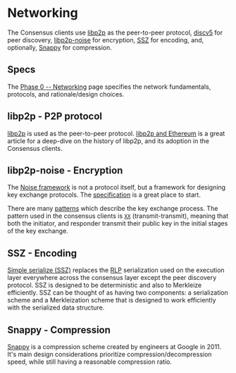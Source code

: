 # Networking

The Consensus clients use [libp2p][libp2p] as the peer-to-peer protocol,
[discv5][discv5] for peer discovery, [libp2p-noise][libp2p-noise] for
encryption, [SSZ][ssz] for encoding, and, optionally, [Snappy][snappy] for
compression.

## Specs

The [Phase 0 -- Networking][consensus-networking] page specifies the network
fundamentals, protocols, and rationale/design choices.

## libp2p - P2P protocol

[libp2p][libp2p] is used as the peer-to-peer protocol.
[libp2p and Ethereum][libp2p-and-eth] is a great article for a deep-dive on the
history of libp2p, and its adoption in the Consensus clients.

## libp2p-noise - Encryption

The [Noise framework][noise-framework] is not a protocol itself, but a framework
for designing key exchange protocols. The [specification][noise-specification]
is a great place to start.

There are many [patterns][noise-patterns] which describe the key exchange
process. The pattern used in the consensus clients is [`XX`][noise-xx]
(transmit-transmit), meaning that both the initiator, and responder transmit
their public key in the initial stages of the key exchange.

## SSZ - Encoding

[Simple serialize (SSZ)][ssz] replaces the [RLP][rlp] serialization used on the
execution layer everywhere across the consensus layer except the peer discovery
protocol. SSZ is designed to be deterministic and also to Merkleize efficiently.
SSZ can be thought of as having two components: a serialization scheme and a
Merkleization scheme that is designed to work efficiently with the serialized
data structure.

## Snappy - Compression

[Snappy][snappy] is a compression scheme created by engineers at Google in 2011.
It's main design considerations prioritize compression/decompression speed,
while still having a reasonable compression ratio.

[consensus-networking]: https://github.com/ethereum/consensus-specs/blob/dev/specs/phase0/p2p-interface.md
[discv5]: https://github.com/ethereum/devp2p/blob/master/discv5/discv5.md
[libp2p-and-eth]: https://blog.libp2p.io/libp2p-and-ethereum/
[libp2p-noise]: https://github.com/libp2p/specs/tree/master/noise
[libp2p]: https://docs.libp2p.io/
[noise-framework]: https://noiseprotocol.org/
[noise-patterns]: https://noiseexplorer.com/patterns/
[noise-specification]: https://noiseprotocol.org/noise.html
[noise-xx]: https://noiseexplorer.com/patterns/XX/
[rlp]: https://ethereum.org/developers/docs/data-structures-and-encoding/rlp
[snappy]: https://en.wikipedia.org/wiki/Snappy_(compression)
[ssz]: https://ethereum.org/developers/docs/data-structures-and-encoding/ssz
